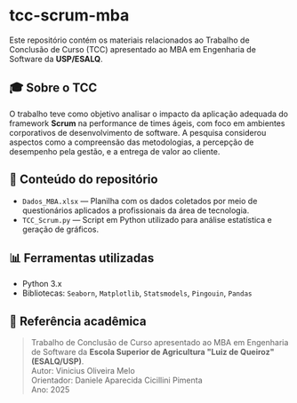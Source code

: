 # tcc-scrum-mba

Este repositório contém os materiais relacionados ao Trabalho de Conclusão de Curso (TCC) apresentado ao MBA em Engenharia de Software da **USP/ESALQ**.

## 🎓 Sobre o TCC

O trabalho teve como objetivo analisar o impacto da aplicação adequada do framework **Scrum** na performance de times ágeis, com foco em ambientes corporativos de desenvolvimento de software. A pesquisa considerou aspectos como a compreensão das metodologias, a percepção de desempenho pela gestão, e a entrega de valor ao cliente.

## 📁 Conteúdo do repositório

- `Dados_MBA.xlsx` — Planilha com os dados coletados por meio de questionários aplicados a profissionais da área de tecnologia.
- `TCC_Scrum.py` — Script em Python utilizado para análise estatística e geração de gráficos.

## 📊 Ferramentas utilizadas

- Python 3.x  
- Bibliotecas: `Seaborn`, `Matplotlib`, `Statsmodels`, `Pingouin`, `Pandas`

## 🔗 Referência acadêmica

> Trabalho de Conclusão de Curso apresentado ao MBA em Engenharia de Software da **Escola Superior de Agricultura "Luiz de Queiroz" (ESALQ/USP)**.  
> Autor: Vinicius Oliveira Melo  
> Orientador: Daniele Aparecida Cicillini Pimenta  
> Ano: 2025
